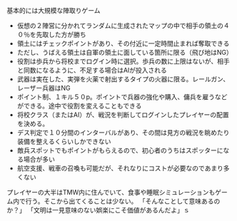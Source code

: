 基本的には大規模な陣取りゲーム
- 仮想の２陣営に分かれてランダムに生成されたマップの中で相手の領土の４０％を先取した方が勝ち
- 領土にはチェックポイントがあり、その付近に一定時間止まれば奪取できる
- ただし、うばえる領土は自軍の領土に面している箇所に限る（飛び地はNG）
- 役割は歩兵から将校までログイン時に選択。歩兵の数に上限はないが、相手と同数になるように、不足する場合はAIが投入される
- 武器は実在した、実弾を火薬で射出するタイプの火器に限る。レールガン、レーザー兵器はNG
- ポイント制、１キル５０p。ポイントで兵器の強化や購入、傭兵を雇うなどができる。途中で役割を変えることもできる
- 将校クラス（またはAI）が、戦況を判断してログインしたプレイヤーの配置を決める。
- デス判定で１０分間のインターバルがあり、その間は見方の戦況を眺めたり装備を整えるくらいしかできない
- 敵兵スポットでもポイントがもらえるので、初心者のうちはスポッターになる場合が多い
- 航空支援、戦車の召喚も可能だが、それなりにコストが必要なのであまり多くない

プレイヤーの大半はTMW内に住んでいて、食事や睡眠シミュレーションもゲーム内で行う。そこから出てくることは少ない。
「そんなことして意味あるのか？」
「文明は一見意味のない娯楽にこそ価値があるんだよ」ｓ